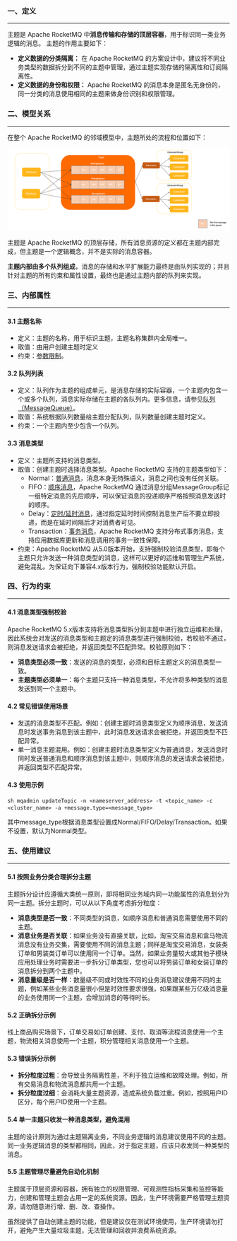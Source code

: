 ### 一、定义

---

主题是 Apache RocketMQ 中**消息传输和存储的顶层容器**，用于标识同一类业务逻辑的消息。 主题的作用主要如下：

- **定义数据的分类隔离：** 在 Apache RocketMQ 的方案设计中，建议将不同业务类型的数据拆分到不同的主题中管理，通过主题实现存储的隔离性和订阅隔离性。
- **定义数据的身份和权限：** Apache RocketMQ 的消息本身是匿名无身份的，同一分类的消息使用相同的主题来做身份识别和权限管理。



### 二、模型关系

---

在整个 Apache RocketMQ 的邻域模型中，主题所处的流程和位置如下：

![主题](img/archifortopic-ef512066703a22865613ea9216c4c300.png)

主题是 Apache RocketMQ 的顶层存储，所有消息资源的定义都在主题内部完成，但主题是一个逻辑概念，并不是实际的消息容器。

**主题内部由多个队列组成**，消息的存储和水平扩展能力最终是由队列实现的；并且针对主题的所有约束和属性设置，最终也是通过主题内部的队列来实现。



### 三、内部属性

---

#### 3.1 主题名称

- 定义：主题的名称，用于标识主题，主题名称集群内全局唯一。
- 取值：由用户创建主题时定义
- 约束：[参数限制](https://rocketmq.apache.org/zh/docs/introduction/03limits)。

#### 3.2 队列列表

- 定义：队列作为主题的组成单元，是消息存储的实际容器，一个主题内包含一个或多个队列，消息实际存储在主题的各队列内。更多信息，请参见[队列（MessageQueue）](https://rocketmq.apache.org/zh/docs/domainModel/03messagequeue)。
- 取值：系统根据队列数量给主题分配队列，队列数量创建主题时定义。
- 约束：一个主题内至少包含一个队列。

#### 3.3 消息类型

- 定义：主题所支持的消息类型。
- 取值：创建主题时选择消息类型。Apache RocketMQ 支持的主题类型如下：
  - Normal：[普通消息](https://rocketmq.apache.org/zh/docs/featureBehavior/01normalmessage)，消息本身无特殊语义，消息之间也没有任何关联。
  - FIFO：[顺序消息](https://rocketmq.apache.org/zh/docs/featureBehavior/03fifomessage)，Apache RocketMQ 通过消息分组MessageGroup标记一组特定消息的先后顺序，可以保证消息的投递顺序严格按照消息发送时的顺序。
  - Delay：[定时/延时消息](https://rocketmq.apache.org/zh/docs/featureBehavior/02delaymessage)，通过指定延时时间控制消息生产后不要立即投递，而是在延时间隔后才对消费者可见。
  - Transaction：[事务消息](https://rocketmq.apache.org/zh/docs/featureBehavior/04transactionmessage)，Apache RocketMQ 支持分布式事务消息，支持应用数据库更新和消息调用的事务一致性保障。
- 约束：Apache RocketMQ 从5.0版本开始，支持强制校验消息类型，即每个主题只允许发送一种消息类型的消息，这样可以更好的运维和管理生产系统，避免混乱。为保证向下兼容4.x版本行为，强制校验功能默认开启。



### 四、行为约束

---

#### 4.1 消息类型强制校验

Apache RocketMQ 5.x版本支持将消息类型拆分到主题中进行独立运维和处理，因此系统会对发送的消息类型和主题定的消息类型进行强制校验，若校验不通过，则消息发送请求会被拒绝，并返回类型不匹配异常。校验原则如下：

- **消息类型必须一致**：发送的消息的类型，必须和目标主题定义的消息类型一致。
- **主题类型必须单一**：每个主题只支持一种消息类型，不允许将多种类型的消息发送到同一个主题中。

#### 4.2 常见错误使用场景

- 发送的消息类型不匹配。例如：创建主题时消息类型定义为顺序消息，发送消息时发送事务消息到该主题中，此时消息发送请求会被拒绝，并返回类型不匹配异常。
- 单一消息主题混用。例如：创建主题时消息类型定义为普通消息，发送消息时同时发送普通消息和顺序消息到该主题中，则顺序消息的发送请求会被拒绝，并返回类型不匹配异常。

#### 4.3 使用示例

```shell
sh mqadmin updateTopic -n <nameserver_address> -t <topic_name> -c <cluster_name> -a +message.type=<message_type>
```

其中message_type根据消息类型设置成Normal/FIFO/Delay/Transaction。如果不设置，默认为Normal类型。



### 五、使用建议

---

#### 5.1 按照业务分类合理拆分主题

主题拆分设计应遵循大类统一原则，即将相同业务域内同一功能属性的消息划分为同一主题。拆分主题时，可以从以下角度考虑拆分粒度：

- **消息类型是否一致**：不同类型的消息，如顺序消息和普通消息需要使用不同的主题。
- **消息业务是否关联**：如果业务没有直接关联，比如，淘宝交易消息和盒马物流消息没有业务交集，需要使用不同的消息主题；同样是淘宝交易消息，女装类订单和男装类订单可以使用同一个订单。当然，如果业务量较大或其他子模块应用处理业务时需要进一步拆分订单类型，您也可以将男装订单和女装订单的消息拆分到两个主题中。
- **消息量级是否一样**：数量级不同或时效性不同的业务消息建议使用不同的主题，例如某些业务消息量很小但是时效性要求很强，如果跟某些万亿级消息量的业务使用同一个主题，会增加消息的等待时长。

#### 5.2 正确拆分示例

线上商品购买场景下，订单交易如订单创建、支付、取消等流程消息使用一个主题，物流相关消息使用一个主题，积分管理相关消息使用一个主题。

#### 5.3 错误拆分示例

- **拆分粒度过粗**：会导致业务隔离性差，不利于独立运维和故障处理。例如，所有交易消息和物流消息都共用一个主题。
- **拆分粒度过细**：会消耗大量主题资源，造成系统负载过重。例如，按照用户ID区分，每个用户ID使用一个主题。

#### 5.4 单一主题只收发一种消息类型，避免混用

主题的设计原则为通过主题隔离业务，不同业务逻辑的消息建议使用不同的主题。同一业务逻辑消息的类型都相同，因此，对于指定主题，应该只收发同一种类型的消息。

#### 5.5 主题管理尽量避免自动化机制

主题属于顶层资源和容器，拥有独立的权限管理、可观测性指标采集和监控等能力，创建和管理主题会占用一定的系统资源。因此，生产环境需要严格管理主题资源，请勿随意进行增、删、改、查操作。

虽然提供了自动创建主题的功能，但是建议仅在测试环境使用，生产环境请勿打开，避免产生大量垃圾主题，无法管理和回收并浪费系统资源。